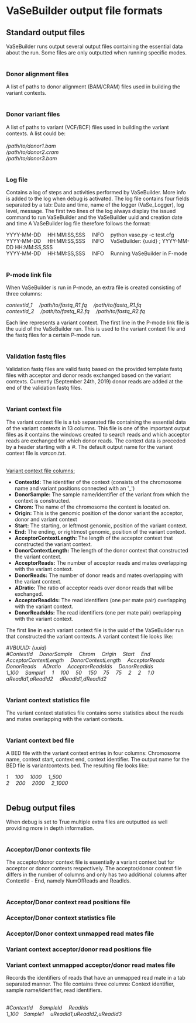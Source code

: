 # VaSeBuilder output file formats

## Standard output files
VaSeBuilder runs output several output files containing the essential data about the run. Some files are only outputted 
when running specific modes.<br /><br />



### Donor alignment files
A list of paths to donor alignment (BAM/CRAM) files used in building the variant contexts.
<br /><br />


### Donor variant files
A list of paths to variant (VCF/BCF) files used in building the variant contexts. A list could be:<br /><br />
_/path/to/donor1.bam<br />
/path/to/donor2.cram<br />
/path/to/donor3.bam_<br /><br />


### Log file
Contains a log of steps and activities performed by VaSeBuilder. More info is added to the log when debug is activated.
The log file contains four fields separated by a tab: Date and time, name of the logger (VaSe_Logger), log level, 
message. The first two lines of the log always display the issued command to run VaSeBuilder and the VaSeBuilder uuid 
and creation date and time A VaSeBuilder log file therefore follows the format:<br />

YYYY-MM-DD &emsp;HH:MM:SS,SSS &emsp;INFO &emsp;python vase.py -c test.cfg<br />
YYYY-MM-DD &emsp;HH:MM:SS,SSS &emsp;INFO &emsp;VaSeBuilder: {uuid} ; YYYY-MM-DD HH:MM:SS,SSS<br />
YYYY-MM-DD &emsp;HH:MM:SS,SSS &emsp;INFO &emsp;Running VaSeBuilder in F-mode
<br /><br />

### P-mode link file
When VaSeBuilder is run in P-mode, an extra file is created consisting of three columns:

_contextid_1 &emsp;/path/to/fastq_R1.fq &emsp;/path/to/fastq_R1.fq<br />
contextid_2 &emsp;/path/to/fastq_R2.fq &emsp;/path/to/fastq_R2.fq_<br />

Each line represents a variant context. The first line in the P-mode link file is the uuid of the VaSeBuilder run. This 
is used to the variant context file and the fastq files for a certain P-mode run.<br /><br />


### Validation fastq files
Validation fastq files are valid fastq based on the provided template fastq files with acceptor and donor reads 
exchanged based on the variant contexts. Currently (September 24th, 2019) donor reads are added at the end of the 
validation fastq files.<br /><br />



### Variant context file
The variant context file is a tab separated file containing the essential data of the variant contexts in 13 columns. 
This file is one of the important output files as it contains the windows created to search reads and which acceptor 
reads are exchanged for which donor reads. The context data is preceded by a header starting with a #. The default 
output name for the variant context file is _varcon.txt_.<br /><br />

<u>Variant context file columns:</u>
* __ContextId:__ The identifier of the context (consists of the chromosome name and variant positions connected with 
an '_')
* __DonorSample:__ The sample name/identifier of the variant from which the context is constructed.
* __Chrom:__ The name of the chromosome the context is located on.
* __Origin:__ This is the genomic position of the donor variant the acceptor, donor and variant context 
* __Start:__ The starting, or leftmost genomic, position of the variant context.
* __End:__ The ending, or rightmost genomic, position of the variant context.
* __AcceptorContextLength:__ The length of the acceptor context that constructed the variant context.
* __DonorContextLength:__ The length of the donor context that constructed the variant context.
* __AcceptorReads:__ The number of acceptor reads and mates overlapping with the variant context.
* __DonorReads:__ The number of donor reads and mates overlapping with the variant context.
* __ADratio:__ The ratio of acceptor reads over donor reads that will be exchanged.
* __AcceptorReadIds:__ The read identifiers (one per mate pair) overlapping with the variant context.
* __DonorReadsIds:__ The read identifiers (one per mate pair) overlapping with the variant context.

The first line in each variant context file is the uuid of the VaSeBuilder run that constructed the variant contexts. A 
variant context file looks like:<br />

_#VBUUID: {uuid}<br />
\#ContextId &emsp;DonorSample &emsp;Chrom &emsp;Origin &emsp;Start &emsp;End &emsp;AcceptorContextLength 
&emsp;DonorContextLength &emsp;AcceptorReads &emsp;DonorReads &emsp;ADratio &emsp;AcceptorReadsIds 
&emsp;DonorReadIds<br />
1_100 &emsp;Sample1 &emsp;1 &emsp;100 &emsp;50 &emsp;150 &emsp;75 &emsp;75 &emsp;2 &emsp;2 &emsp;1.0 
&emsp;aReadId1,aReadId2 &emsp;dReadId1,dReadId2<br /><br />_


### Variant context statistics file
The variant context statistics file contains some statistics about the reads and mates overlapping with the variant 
contexts.<br /><br />


### Variant context bed file
A BED file with the variant context entries in four columns: Chromosome name, context start, context end, context 
identifier. The output name for the BED file is variantcontexts.bed. The resulting file looks like:<br />

_1 &emsp;100 &emsp;1000 &emsp;1_500<br />
2 &emsp;200 &emsp;2000 &emsp;2_1000_<br /><br />


## Debug output files
When debug is set to True multiple extra files are outputted as well providing more in depth information.<br /><br />


### Acceptor/Donor contexts file
The acceptor/donor context file is essentially a variant context but for acceptor or donor contexts respectively. The 
acceptor/donor context file differs in the number of columns and only has two additional columns after ContextId - End,
 namely NumOfReads and ReadIds.
<br /><br />

### Acceptor/Donor context read positions file


### Acceptor/Donor context statistics file


### Acceptor/Donor context unmapped read mates file


### Variant context acceptor/donor read positions file


### Variant context unmapped acceptor/donor read mates file
Records the identifiers of reads that have an unmapped read mate in a tab separated manner. The file contains three 
columns: Context identifier, sample name/identifier, read identifiers.<br /><br />

_#ContextId &emsp;SampleId &emsp;ReadIds<br />
1_100&emsp;Sample1 &emsp;uReadId1,uReadId2,uReadId3_
